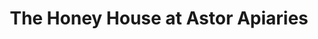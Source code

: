 ---
title: "The Honey House at Astor Apiaries"
url: /astoria/the-honey-house-at-astor-apiaries/
shop: shop
---